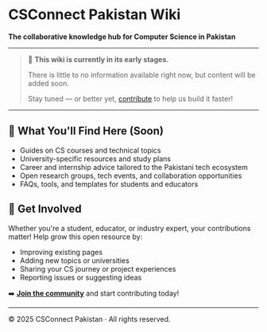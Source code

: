 # CSConnect Pakistan Wiki

**The collaborative knowledge hub for Computer Science in Pakistan**

---

> 🚧 **This wiki is currently in its early stages.**
>
> There is little to no information available right now, but content will be added soon.
>
> Stay tuned — or better yet, [contribute](#get-involved) to help us build it faster!

---

## 📘 What You'll Find Here (Soon)

- Guides on CS courses and technical topics  
- University-specific resources and study plans  
- Career and internship advice tailored to the Pakistani tech ecosystem  
- Open research groups, tech events, and collaboration opportunities  
- FAQs, tools, and templates for students and educators

## 🤝 Get Involved

Whether you're a student, educator, or industry expert, your contributions matter! Help grow this open resource by:

- Improving existing pages  
- Adding new topics or universities  
- Sharing your CS journey or project experiences  
- Reporting issues or suggesting ideas  

➡️ **[Join the community](https://csconnect.pk)** and start contributing today!

---

© 2025 CSConnect Pakistan · All rights reserved.
